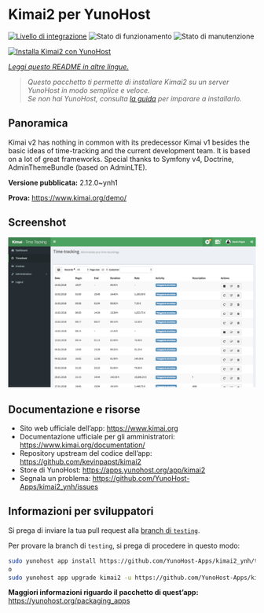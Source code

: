 <!--
N.B.: Questo README è stato automaticamente generato da <https://github.com/YunoHost/apps/tree/master/tools/readme_generator>
NON DEVE essere modificato manualmente.
-->

# Kimai2 per YunoHost

[![Livello di integrazione](https://dash.yunohost.org/integration/kimai2.svg)](https://dash.yunohost.org/appci/app/kimai2) ![Stato di funzionamento](https://ci-apps.yunohost.org/ci/badges/kimai2.status.svg) ![Stato di manutenzione](https://ci-apps.yunohost.org/ci/badges/kimai2.maintain.svg)

[![Installa Kimai2 con YunoHost](https://install-app.yunohost.org/install-with-yunohost.svg)](https://install-app.yunohost.org/?app=kimai2)

*[Leggi questo README in altre lingue.](./ALL_README.md)*

> *Questo pacchetto ti permette di installare Kimai2 su un server YunoHost in modo semplice e veloce.*  
> *Se non hai YunoHost, consulta [la guida](https://yunohost.org/install) per imparare a installarlo.*

## Panoramica

Kimai v2 has nothing in common with its predecessor Kimai v1 besides the basic ideas of time-tracking and the current development team. It is based on a lot of great frameworks. Special thanks to Symfony v4, Doctrine, AdminThemeBundle (based on AdminLTE).


**Versione pubblicata:** 2.12.0~ynh1

**Prova:** <https://www.kimai.org/demo/>

## Screenshot

![Screenshot di Kimai2](./doc/screenshots/screenshot1.png)

## Documentazione e risorse

- Sito web ufficiale dell’app: <https://www.kimai.org>
- Documentazione ufficiale per gli amministratori: <https://www.kimai.org/documentation/>
- Repository upstream del codice dell’app: <https://github.com/kevinpapst/kimai2>
- Store di YunoHost: <https://apps.yunohost.org/app/kimai2>
- Segnala un problema: <https://github.com/YunoHost-Apps/kimai2_ynh/issues>

## Informazioni per sviluppatori

Si prega di inviare la tua pull request alla [branch di `testing`](https://github.com/YunoHost-Apps/kimai2_ynh/tree/testing).

Per provare la branch di `testing`, si prega di procedere in questo modo:

```bash
sudo yunohost app install https://github.com/YunoHost-Apps/kimai2_ynh/tree/testing --debug
o
sudo yunohost app upgrade kimai2 -u https://github.com/YunoHost-Apps/kimai2_ynh/tree/testing --debug
```

**Maggiori informazioni riguardo il pacchetto di quest’app:** <https://yunohost.org/packaging_apps>
